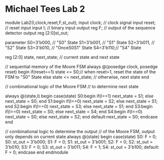# Michael Tees Lab 2

module Lab2(I,clock,reset,F,st_out);
input clock; // clock signal
input reset; // reset input
input I; // binary input
output reg F; // output of the sequence detector
output reg [2:0]st_out;

parameter  S0=3'b000, // "S0" State
  S1=3'b001, // "S1" State
  S2=3'b011, // "S2" State
  S3=3'b010, // "OnceS0S1" State
  S4=3'b110;// "S4" State
  
reg [2:0] state, next_state; // current state and next state

// sequential memory of the Moore FSM
always @(posedge clock, posedge reset)
begin
 if(reset==1) 
 state <= S0;// when reset=1, reset the state of the FSM to "S0" State
 else
 state <= next_state; // otherwise, next state
end 

// combinational logic of the Moore FSM
// to determine next state 


always @(state,I)
begin
 case(state) 
 S0:begin
  if(I==1)
   next_state = S1;
  else
   next_state = S0;
 end
 S1:begin
  if(I==0)
   next_state = S2;
  else
   next_state = S1;
 end
 S2:begin
  if(I==0)
   next_state = S3;
  else
   next_state = S1;
 end 
 S3:begin
  if(I==0)
   next_state = S0;
  else
   next_state = S4;
 end
 S4:begin
  if(I==0)
   next_state = S0;
  else
   next_state = S2;
 end
 default:next_state = S0;
 endcase
end

// combinational logic to determine the output
// of the Moore FSM, output only depends on current state
always @(state)
begin 
 case(state) 
 S0:   F = 0;
 S0: st_out = 3'b000;
 S1:   F = 0;
 S1: st_out = 3'b001;
 S2:  F = 0;
 S2: st_out = 3'b010;
 S3:  F = 0;
 S3: st_out = 3'b011;
 S4:  F = 1;
 S4: st_out = 3'b100;
 default:  F = 0;
 endcase
end 
endmodule
